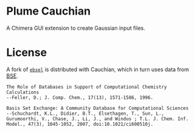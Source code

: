 # Plume Cauchian

A Chimera GUI extension to create Gaussian input files.

# License

A fork of [`ebsel`](https://github.com/mattbernst/ebsel) is distributed with Cauchian, which in turn uses data from [BSE](https://bse.pnl.gov/bse/portal).

    The Role of Databases in Support of Computational Chemistry Calculations
    --Feller, D.; J. Comp. Chem., 17(13), 1571-1586, 1996.

    Basis Set Exchange: A Community Database for Computational Sciences
    --Schuchardt, K.L., Didier, B.T., Elsethagen, T., Sun, L., Gurumoorthi, V., Chase, J., Li, J., and Windus ; T.L. J. Chem. Inf. Model., 47(3), 1045-1052, 2007, doi:10.1021/ci600510j.